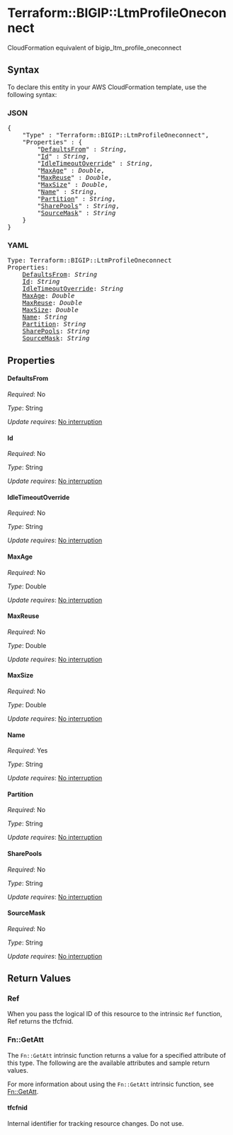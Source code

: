 # Terraform::BIGIP::LtmProfileOneconnect

CloudFormation equivalent of bigip_ltm_profile_oneconnect

## Syntax

To declare this entity in your AWS CloudFormation template, use the following syntax:

### JSON

<pre>
{
    "Type" : "Terraform::BIGIP::LtmProfileOneconnect",
    "Properties" : {
        "<a href="#defaultsfrom" title="DefaultsFrom">DefaultsFrom</a>" : <i>String</i>,
        "<a href="#id" title="Id">Id</a>" : <i>String</i>,
        "<a href="#idletimeoutoverride" title="IdleTimeoutOverride">IdleTimeoutOverride</a>" : <i>String</i>,
        "<a href="#maxage" title="MaxAge">MaxAge</a>" : <i>Double</i>,
        "<a href="#maxreuse" title="MaxReuse">MaxReuse</a>" : <i>Double</i>,
        "<a href="#maxsize" title="MaxSize">MaxSize</a>" : <i>Double</i>,
        "<a href="#name" title="Name">Name</a>" : <i>String</i>,
        "<a href="#partition" title="Partition">Partition</a>" : <i>String</i>,
        "<a href="#sharepools" title="SharePools">SharePools</a>" : <i>String</i>,
        "<a href="#sourcemask" title="SourceMask">SourceMask</a>" : <i>String</i>
    }
}
</pre>

### YAML

<pre>
Type: Terraform::BIGIP::LtmProfileOneconnect
Properties:
    <a href="#defaultsfrom" title="DefaultsFrom">DefaultsFrom</a>: <i>String</i>
    <a href="#id" title="Id">Id</a>: <i>String</i>
    <a href="#idletimeoutoverride" title="IdleTimeoutOverride">IdleTimeoutOverride</a>: <i>String</i>
    <a href="#maxage" title="MaxAge">MaxAge</a>: <i>Double</i>
    <a href="#maxreuse" title="MaxReuse">MaxReuse</a>: <i>Double</i>
    <a href="#maxsize" title="MaxSize">MaxSize</a>: <i>Double</i>
    <a href="#name" title="Name">Name</a>: <i>String</i>
    <a href="#partition" title="Partition">Partition</a>: <i>String</i>
    <a href="#sharepools" title="SharePools">SharePools</a>: <i>String</i>
    <a href="#sourcemask" title="SourceMask">SourceMask</a>: <i>String</i>
</pre>

## Properties

#### DefaultsFrom

_Required_: No

_Type_: String

_Update requires_: [No interruption](https://docs.aws.amazon.com/AWSCloudFormation/latest/UserGuide/using-cfn-updating-stacks-update-behaviors.html#update-no-interrupt)

#### Id

_Required_: No

_Type_: String

_Update requires_: [No interruption](https://docs.aws.amazon.com/AWSCloudFormation/latest/UserGuide/using-cfn-updating-stacks-update-behaviors.html#update-no-interrupt)

#### IdleTimeoutOverride

_Required_: No

_Type_: String

_Update requires_: [No interruption](https://docs.aws.amazon.com/AWSCloudFormation/latest/UserGuide/using-cfn-updating-stacks-update-behaviors.html#update-no-interrupt)

#### MaxAge

_Required_: No

_Type_: Double

_Update requires_: [No interruption](https://docs.aws.amazon.com/AWSCloudFormation/latest/UserGuide/using-cfn-updating-stacks-update-behaviors.html#update-no-interrupt)

#### MaxReuse

_Required_: No

_Type_: Double

_Update requires_: [No interruption](https://docs.aws.amazon.com/AWSCloudFormation/latest/UserGuide/using-cfn-updating-stacks-update-behaviors.html#update-no-interrupt)

#### MaxSize

_Required_: No

_Type_: Double

_Update requires_: [No interruption](https://docs.aws.amazon.com/AWSCloudFormation/latest/UserGuide/using-cfn-updating-stacks-update-behaviors.html#update-no-interrupt)

#### Name

_Required_: Yes

_Type_: String

_Update requires_: [No interruption](https://docs.aws.amazon.com/AWSCloudFormation/latest/UserGuide/using-cfn-updating-stacks-update-behaviors.html#update-no-interrupt)

#### Partition

_Required_: No

_Type_: String

_Update requires_: [No interruption](https://docs.aws.amazon.com/AWSCloudFormation/latest/UserGuide/using-cfn-updating-stacks-update-behaviors.html#update-no-interrupt)

#### SharePools

_Required_: No

_Type_: String

_Update requires_: [No interruption](https://docs.aws.amazon.com/AWSCloudFormation/latest/UserGuide/using-cfn-updating-stacks-update-behaviors.html#update-no-interrupt)

#### SourceMask

_Required_: No

_Type_: String

_Update requires_: [No interruption](https://docs.aws.amazon.com/AWSCloudFormation/latest/UserGuide/using-cfn-updating-stacks-update-behaviors.html#update-no-interrupt)

## Return Values

### Ref

When you pass the logical ID of this resource to the intrinsic `Ref` function, Ref returns the tfcfnid.

### Fn::GetAtt

The `Fn::GetAtt` intrinsic function returns a value for a specified attribute of this type. The following are the available attributes and sample return values.

For more information about using the `Fn::GetAtt` intrinsic function, see [Fn::GetAtt](https://docs.aws.amazon.com/AWSCloudFormation/latest/UserGuide/intrinsic-function-reference-getatt.html).

#### tfcfnid

Internal identifier for tracking resource changes. Do not use.

